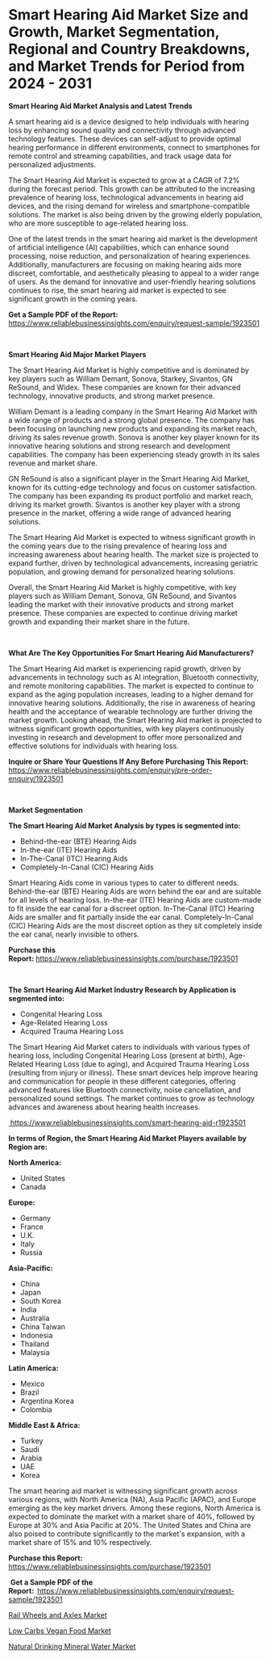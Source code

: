<p><h1>Smart Hearing Aid Market Size and Growth, Market Segmentation, Regional and Country Breakdowns, and Market Trends for Period from 2024 -  2031</h1></p><p><strong>Smart Hearing Aid Market Analysis and Latest Trends</strong></p>
<p><p>A smart hearing aid is a device designed to help individuals with hearing loss by enhancing sound quality and connectivity through advanced technology features. These devices can self-adjust to provide optimal hearing performance in different environments, connect to smartphones for remote control and streaming capabilities, and track usage data for personalized adjustments.</p><p>The Smart Hearing Aid Market is expected to grow at a CAGR of 7.2% during the forecast period. This growth can be attributed to the increasing prevalence of hearing loss, technological advancements in hearing aid devices, and the rising demand for wireless and smartphone-compatible solutions. The market is also being driven by the growing elderly population, who are more susceptible to age-related hearing loss.</p><p>One of the latest trends in the smart hearing aid market is the development of artificial intelligence (AI) capabilities, which can enhance sound processing, noise reduction, and personalization of hearing experiences. Additionally, manufacturers are focusing on making hearing aids more discreet, comfortable, and aesthetically pleasing to appeal to a wider range of users. As the demand for innovative and user-friendly hearing solutions continues to rise, the smart hearing aid market is expected to see significant growth in the coming years.</p></p>
<p><strong>Get a Sample PDF of the Report:&nbsp;</strong> <a href="https://www.reliablebusinessinsights.com/enquiry/request-sample/1923501">https://www.reliablebusinessinsights.com/enquiry/request-sample/1923501</a></p>
<p>&nbsp;</p>
<p><strong>Smart Hearing Aid Major Market Players</strong></p>
<p><p>The Smart Hearing Aid Market is highly competitive and is dominated by key players such as William Demant, Sonova, Starkey, Sivantos, GN ReSound, and Widex. These companies are known for their advanced technology, innovative products, and strong market presence.</p><p>William Demant is a leading company in the Smart Hearing Aid Market with a wide range of products and a strong global presence. The company has been focusing on launching new products and expanding its market reach, driving its sales revenue growth. Sonova is another key player known for its innovative hearing solutions and strong research and development capabilities. The company has been experiencing steady growth in its sales revenue and market share.</p><p>GN ReSound is also a significant player in the Smart Hearing Aid Market, known for its cutting-edge technology and focus on customer satisfaction. The company has been expanding its product portfolio and market reach, driving its market growth. Sivantos is another key player with a strong presence in the market, offering a wide range of advanced hearing solutions.</p><p>The Smart Hearing Aid Market is expected to witness significant growth in the coming years due to the rising prevalence of hearing loss and increasing awareness about hearing health. The market size is projected to expand further, driven by technological advancements, increasing geriatric population, and growing demand for personalized hearing solutions.</p><p>Overall, the Smart Hearing Aid Market is highly competitive, with key players such as William Demant, Sonova, GN ReSound, and Sivantos leading the market with their innovative products and strong market presence. These companies are expected to continue driving market growth and expanding their market share in the future.</p></p>
<p>&nbsp;</p>
<p><strong>What Are The Key Opportunities For Smart Hearing Aid Manufacturers?</strong></p>
<p><p>The Smart Hearing Aid market is experiencing rapid growth, driven by advancements in technology such as AI integration, Bluetooth connectivity, and remote monitoring capabilities. The market is expected to continue to expand as the aging population increases, leading to a higher demand for innovative hearing solutions. Additionally, the rise in awareness of hearing health and the acceptance of wearable technology are further driving the market growth. Looking ahead, the Smart Hearing Aid market is projected to witness significant growth opportunities, with key players continuously investing in research and development to offer more personalized and effective solutions for individuals with hearing loss.</p></p>
<p><strong>Inquire or Share Your Questions If Any Before Purchasing This Report:</strong> <a href="https://www.reliablebusinessinsights.com/enquiry/pre-order-enquiry/1923501">https://www.reliablebusinessinsights.com/enquiry/pre-order-enquiry/1923501</a></p>
<p>&nbsp;</p>
<p><strong>Market Segmentation</strong></p>
<p><strong>The Smart Hearing Aid Market Analysis by types is segmented into:</strong></p>
<p><ul><li>Behind-the-ear (BTE) Hearing Aids</li><li>In-the-ear (ITE) Hearing Aids</li><li>In-The-Canal (ITC) Hearing Aids</li><li>Completely-In-Canal (CIC) Hearing Aids</li></ul></p>
<p><p>Smart Hearing Aids come in various types to cater to different needs. Behind-the-ear (BTE) Hearing Aids are worn behind the ear and are suitable for all levels of hearing loss. In-the-ear (ITE) Hearing Aids are custom-made to fit inside the ear canal for a discreet option. In-The-Canal (ITC) Hearing Aids are smaller and fit partially inside the ear canal. Completely-In-Canal (CIC) Hearing Aids are the most discreet option as they sit completely inside the ear canal, nearly invisible to others.</p></p>
<p><strong>Purchase this Report:&nbsp;</strong><a href="https://www.reliablebusinessinsights.com/purchase/1923501">https://www.reliablebusinessinsights.com/purchase/1923501</a></p>
<p>&nbsp;</p>
<p><strong>The Smart Hearing Aid Market Industry Research by Application is segmented into:</strong></p>
<p><ul><li>Congenital Hearing Loss</li><li>Age-Related Hearing Loss</li><li>Acquired Trauma Hearing Loss</li></ul></p>
<p><p>The Smart Hearing Aid Market caters to individuals with various types of hearing loss, including Congenital Hearing Loss (present at birth), Age-Related Hearing Loss (due to aging), and Acquired Trauma Hearing Loss (resulting from injury or illness). These smart devices help improve hearing and communication for people in these different categories, offering advanced features like Bluetooth connectivity, noise cancellation, and personalized sound settings. The market continues to grow as technology advances and awareness about hearing health increases.</p></p>
<p><a href="https://www.reliablebusinessinsights.com/smart-hearing-aid-r1923501">&nbsp;https://www.reliablebusinessinsights.com/smart-hearing-aid-r1923501</a></p>
<p><strong>In terms of Region, the Smart Hearing Aid Market Players available by Region are:</strong></p>
<p>
    <p> <strong> North America: </strong>
        <ul>
            <li>United States</li>
            <li>Canada</li>
        </ul>
        </p> 
    <p> <strong> Europe: </strong>
        <ul>
            <li>Germany</li>
            <li>France</li>
            <li>U.K.</li>
            <li>Italy</li>
            <li>Russia</li>
        </ul>
        </p> 
    <p> <strong> Asia-Pacific: </strong>
        <ul>
            <li>China</li>
            <li>Japan</li>
            <li>South Korea</li>
            <li>India</li>
            <li>Australia</li>
            <li>China Taiwan</li>
            <li>Indonesia</li>
            <li>Thailand</li>
            <li>Malaysia</li>
        </ul>
        </p> 
    <p> <strong> Latin America: </strong>
        <ul>
            <li>Mexico</li>
            <li>Brazil</li>
            <li>Argentina Korea</li>
            <li>Colombia</li>
        </ul>
        </p> 
    <p> <strong> Middle East & Africa: </strong>
        <ul>
            <li>Turkey</li>
            <li>Saudi</li>
            <li>Arabia</li>
            <li>UAE</li>
            <li>Korea</li>
        </ul>
    </p>
    </p>
<p><p>The smart hearing aid market is witnessing significant growth across various regions, with North America (NA), Asia Pacific (APAC), and Europe emerging as the key market drivers. Among these regions, North America is expected to dominate the market with a market share of 40%, followed by Europe at 30% and Asia Pacific at 20%. The United States and China are also poised to contribute significantly to the market's expansion, with a market share of 15% and 10% respectively.</p></p>
<p><strong>Purchase this Report: </strong><a href="https://www.reliablebusinessinsights.com/purchase/1923501">https://www.reliablebusinessinsights.com/purchase/1923501</a></p>
<p>&nbsp;<strong>Get a Sample PDF of the Report:&nbsp;&nbsp;</strong><a href="https://www.reliablebusinessinsights.com/enquiry/request-sample/1923501">https://www.reliablebusinessinsights.com/enquiry/request-sample/1923501</a></p>
<p><strong></strong></p>
<p><p><a href="https://view.publitas.com/reportprime-1/rail-wheels-and-axles-market-outlook-and-forecast-from-2024-to-2031/">Rail Wheels and Axles Market</a></p><p><a href="https://github.com/thomasBaker655/Market-Research-Report-List-1/blob/main/low-carbs-vegan-food-market.md">Low Carbs Vegan Food Market</a></p><p><a href="https://github.com/goldilocks06/Market-Research-Report-List-1/blob/main/natural-drinking-mineral-water-market.md">Natural Drinking Mineral Water Market</a></p></p>